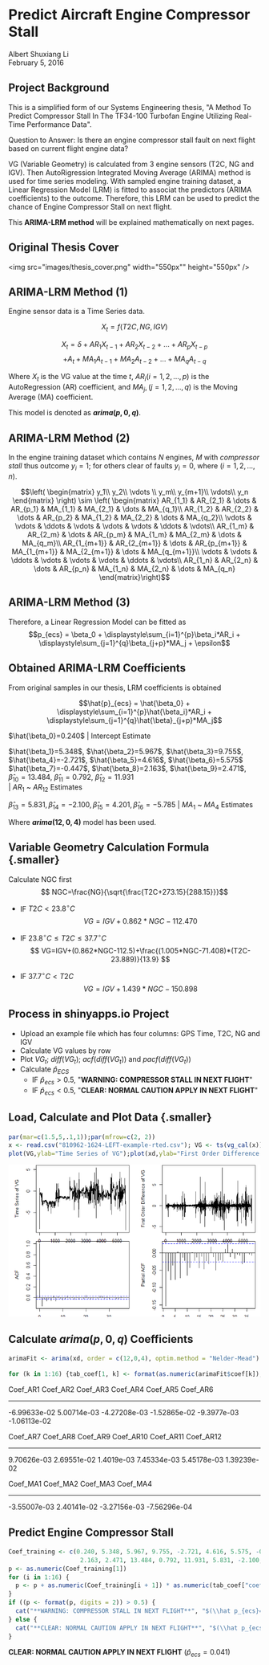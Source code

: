 # Predict Aircraft Engine Compressor Stall
Albert Shuxiang Li  
February 5, 2016  

## Project Background

This is a simplified form of our Systems Engineering thesis, "A Method To Predict Compressor Stall In The TF34-100 Turbofan Engine Utilizing Real-Time Performance Data". 

Question to Answer: Is there an engine compressor stall fault on next flight based on current flight engine data?

VG (Variable Geometry) is calculated from 3 engine sensors (T2C, NG and IGV). Then AutoRigression Integrated Moving Average (ARIMA) method is used for time series modeling. With sampled engine training dataset, a Linear Regression Model (LRM) is fitted to associat the predictors (ARIMA coefficients) to the outcome. Therefore, this LRM can be used to predict the chance of Engine Compressor Stall on next flight.

This **ARIMA-LRM method** will be explained mathematically on next pages. 

## Original Thesis Cover
<img src="images/thesis_cover.png" width="550px"" height="550px" />

## ARIMA-LRM Method  (1)
Engine sensor data is a Time Series data.

$$X_t = f(T2C, NG, IGV)$$

$$X_t = \delta + AR_1X_{t-1} + AR_2X_{t-2} + ... + AR_pX_{t-p}$$
$$+ A_t + MA_1A_{t-1} + MA_2A_{t-2} + ... + MA_qA_{t-q}$$

Where $X_t$ is the VG value at the time $t$, $AR_i(i=1,2, ..., p)$ is the AutoRegression (AR) coefficient, and $MA_j, (j=1,2, ..., q)$ is the Moving Average (MA) coefficient. 

This model is denoted as **$arima(p,0,q)$**. 

## ARIMA-LRM Method  (2)
In the engine training dataset which contains $N$ engines, $M$ with _compressor stall_ thus outcome $y_i=1$; for others clear of faults $y_i=0$, where $(i=1,2,...,n)$.  
  
$$\left( \begin{matrix}
y_1\\ y_2\\ \vdots \\ y_m\\ y_{m+1}\\ \vdots\\ y_n \end{matrix}
\right) \sim \left( \begin{matrix}
AR_{1_1} & AR_{2_1} & \dots & AR_{p_1} & MA_{1_1} & MA_{2_1} & \dots & MA_{q_1}\\
AR_{1_2} & AR_{2_2} & \dots & AR_{p_2} & MA_{1_2} & MA_{2_2} & \dots & MA_{q_2}\\
\vdots    & \vdots    & \ddots & \vdots    & \vdots    & \vdots    & \ddots & \vdots\\
AR_{1_m} & AR_{2_m} & \dots & AR_{p_m} & MA_{1_m} & MA_{2_m} & \dots & MA_{q_m}\\
AR_{1_{m+1}} & AR_{2_{m+1}} & \dots & AR_{p_{m+1}} & MA_{1_{m+1}} & MA_{2_{m+1}} & \dots & MA_{q_{m+1}}\\
\vdots    & \vdots    & \ddots & \vdots    & \vdots    & \vdots    & \ddots & \vdots\\
AR_{1_n} & AR_{2_n} & \dots & AR_{p_n} & MA_{1_n} & MA_{2_n} & \dots & MA_{q_n}
\end{matrix}\right)$$

## ARIMA-LRM Method  (3)
Therefore, a Linear Regression Model can be fitted as 
$$p_{ecs} = \beta_0 + \displaystyle\sum_{i=1}^{p}\beta_i*AR_i + \displaystyle\sum_{j=1}^{q}\beta_{j+p}*MA_j + \epsilon$$

## Obtained ARIMA-LRM Coefficients
From original samples in our thesis, LRM coefficients is obtained

$$\hat{p}_{ecs} = \hat{\beta_0} + \displaystyle\sum_{i=1}^{p}\hat{\beta_i}*AR_i + \displaystyle\sum_{j=1}^{q}\hat{\beta}_{j+p}*MA_j$$

$\hat{\beta_0}=0.240$ | Intercept Estimate

$\hat{\beta_1}=5.348$, $\hat{\beta_2}=5.967$, $\hat{\beta_3}=9.755$, $\hat{\beta_4}=-2.721$, $\hat{\beta_5}=4.616$, $\hat{\beta_6}=5.575$  
$\hat{\beta_7}=-0.447$, $\hat{\beta_8}=2.163$, $\hat{\beta_9}=2.471$, $\hat{\beta}_{10}=13.484$, $\hat{\beta}_{11}=0.792$, $\hat{\beta}_{12}=11.931$  
| $AR_1$ ~ $AR_{12}$ Estimates

$\hat{\beta}_{13}=5.831, \hat{\beta}_{14}=-2.100, \hat{\beta}_{15}=4.201, \hat{\beta}_{16}=-5.785$
| $MA_1$ ~ $MA_4$ Estimates

Where **$arima(12, 0, 4)$** model has been used.

## Variable Geometry Calculation Formula {.smaller}
Calculate NGC first
$$ NGC=\frac{NG}{\sqrt{\frac{T2C+273.15}{288.15}}}$$

- IF $T2C < 23.8^\circ C$
$$  VG=IGV+0.862*NGC-112.470 $$

- IF $23.8^\circ C \leq T2C \leq 37.7^\circ C$
$$  VG=IGV+(0.862*NGC-112.5)+\frac{(1.005*NGC-71.408)*(T2C-23.889)}{13.9} $$

- IF $37.7^\circ C < T2C$
$$  VG=IGV+1.439*NGC-150.898 $$

## Process in shinyapps.io Project
- Upload an example file which has four columns: GPS Time, T2C, NG and IGV
- Calculate VG values by row
- Plot $VG_t$; $diff(VG_t)$; $acf(diff(VG_t))$ and $pacf(diff(VG_t))$
- Calculate $\hat{p}_{ECS}$
    + IF $\hat{p}_{ecs}>0.5$, "**WARNING: COMPRESSOR STALL IN NEXT FLIGHT**"
    + IF $\hat{p}_{ecs}<0.5$, "**CLEAR: NORMAL CAUTION APPLY IN NEXT FLIGHT**"

## Load, Calculate and Plot Data {.smaller}



```r
par(mar=c(1.5,5,.1,1));par(mfrow=c(2, 2))
x <- read.csv("810962-1624-LEFT-example-rted.csv"); VG <- ts(vg_cal(x)); xd <- diff(VG)
plot(VG,ylab="Time Series of VG");plot(xd,ylab="First Order Difference of VG");acf(xd); pacf(xd)
```

![](Engine_Project_files/figure-html/4figures-1.png)

## Calculate $arima(p,0,q)$ Coefficients

```r
arimaFit <- arima(xd, order = c(12,0,4), optim.method = "Nelder-Mead")
```


```r
for (k in 1:16) {tab_coef[1, k] <- format(as.numeric(arimaFit$coef[k]),scientific=T,digits=6)}
```

Coef_AR1       Coef_AR2      Coef_AR3       Coef_AR4       Coef_AR5      Coef_AR6     
-------------  ------------  -------------  -------------  ------------  -------------
-6.99633e-02   5.00714e-03   -4.27208e-03   -1.52865e-02   -9.3977e-03   -1.06113e-02 



Coef_AR7      Coef_AR8      Coef_AR9     Coef_AR10     Coef_AR11     Coef_AR12   
------------  ------------  -----------  ------------  ------------  ------------
9.70626e-03   2.69551e-02   1.4019e-03   7.45334e-03   5.45178e-03   1.39239e-02 



Coef_MA1       Coef_MA2      Coef_MA3       Coef_MA4     
-------------  ------------  -------------  -------------
-3.55007e-03   2.40141e-02   -3.27156e-03   -7.56296e-04 

## Predict Engine Compressor Stall

```r
Coef_training <- c(0.240, 5.348, 5.967, 9.755, -2.721, 4.616, 5.575, -0.447, 
                    2.163, 2.471, 13.484, 0.792, 11.931, 5.831, -2.100, 4.201, -5.785)
p <- as.numeric(Coef_training[1])
for (i in 1:16) {
  p <- p + as.numeric(Coef_training[i + 1]) * as.numeric(tab_coef["coef_calculated", i])
}
if ((p <- format(p, digits = 2)) > 0.5) {
  cat("**WARNING: COMPRESSOR STALL IN NEXT FLIGHT**", "$(\\hat p_{ecs}=", p, ")$")
} else {
  cat("**CLEAR: NORMAL CAUTION APPLY IN NEXT FLIGHT**", "$(\\hat p_{ecs}=", p, ")$")
}
```

**CLEAR: NORMAL CAUTION APPLY IN NEXT FLIGHT** $(\hat p_{ecs}= 0.041 )$

